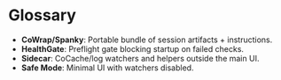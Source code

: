 # Glossary
- **CoWrap/Spanky**: Portable bundle of session artifacts + instructions.
- **HealthGate**: Preflight gate blocking startup on failed checks.
- **Sidecar**: CoCache/log watchers and helpers outside the main UI.
- **Safe Mode**: Minimal UI with watchers disabled.